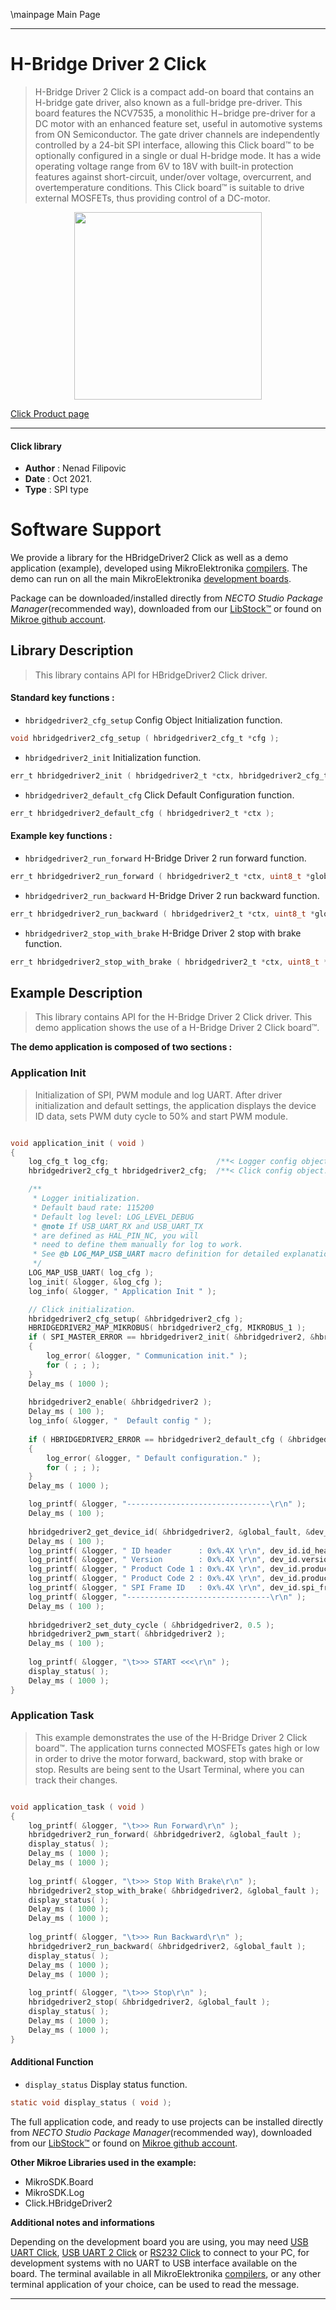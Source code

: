 \mainpage Main Page

---
# H-Bridge Driver 2 Click

> H-Bridge Driver 2 Click is a compact add-on board that contains an H-bridge gate driver, also known as a full-bridge pre-driver. This board features the NCV7535, a monolithic H−bridge pre-driver for a DC motor with an enhanced feature set, useful in automotive systems from ON Semiconductor. The gate driver channels are independently controlled by a 24-bit SPI interface, allowing this Click board™ to be optionally configured in a single or dual H-bridge mode. It has a wide operating voltage range from 6V to 18V with built-in protection features against short-circuit, under/over voltage, overcurrent, and overtemperature conditions. This Click board™ is suitable to drive external MOSFETs, thus providing control of a DC-motor.

<p align="center">
  <img src="https://download.mikroe.com/images/click_for_ide/hbridgedriver2click.png" height=300px>
</p>

[Click Product page](https://www.mikroe.com/h-bridge-driver-2-click)

---


#### Click library

- **Author**        : Nenad Filipovic
- **Date**          : Oct 2021.
- **Type**          : SPI type


# Software Support

We provide a library for the HBridgeDriver2 Click
as well as a demo application (example), developed using MikroElektronika
[compilers](https://www.mikroe.com/necto-studio).
The demo can run on all the main MikroElektronika [development boards](https://www.mikroe.com/development-boards).

Package can be downloaded/installed directly from *NECTO Studio Package Manager*(recommended way), downloaded from our [LibStock&trade;](https://libstock.mikroe.com) or found on [Mikroe github account](https://github.com/MikroElektronika/mikrosdk_click_v2/tree/master/clicks).

## Library Description

> This library contains API for HBridgeDriver2 Click driver.

#### Standard key functions :

- `hbridgedriver2_cfg_setup` Config Object Initialization function.
```c
void hbridgedriver2_cfg_setup ( hbridgedriver2_cfg_t *cfg );
```

- `hbridgedriver2_init` Initialization function.
```c
err_t hbridgedriver2_init ( hbridgedriver2_t *ctx, hbridgedriver2_cfg_t *cfg );
```

- `hbridgedriver2_default_cfg` Click Default Configuration function.
```c
err_t hbridgedriver2_default_cfg ( hbridgedriver2_t *ctx );
```

#### Example key functions :

- `hbridgedriver2_run_forward` H-Bridge Driver 2 run forward function.
```c
err_t hbridgedriver2_run_forward ( hbridgedriver2_t *ctx, uint8_t *global_fault );
```

- `hbridgedriver2_run_backward` H-Bridge Driver 2 run backward function.
```c
err_t hbridgedriver2_run_backward ( hbridgedriver2_t *ctx, uint8_t *global_fault );
```

- `hbridgedriver2_stop_with_brake` H-Bridge Driver 2 stop with brake function.
```c
err_t hbridgedriver2_stop_with_brake ( hbridgedriver2_t *ctx, uint8_t *global_fault );
```

## Example Description

> This library contains API for the H-Bridge Driver 2 Click driver.
> This demo application shows the use of a H-Bridge Driver 2 Click board™.

**The demo application is composed of two sections :**

### Application Init

> Initialization of SPI, PWM module and log UART.
> After driver initialization and default settings,
> the application displays the device ID data, sets PWM duty cycle to 50% 
> and start PWM module.

```c

void application_init ( void )
{
    log_cfg_t log_cfg;                        /**< Logger config object. */
    hbridgedriver2_cfg_t hbridgedriver2_cfg;  /**< Click config object. */

    /** 
     * Logger initialization.
     * Default baud rate: 115200
     * Default log level: LOG_LEVEL_DEBUG
     * @note If USB_UART_RX and USB_UART_TX 
     * are defined as HAL_PIN_NC, you will 
     * need to define them manually for log to work. 
     * See @b LOG_MAP_USB_UART macro definition for detailed explanation.
     */
    LOG_MAP_USB_UART( log_cfg );
    log_init( &logger, &log_cfg );
    log_info( &logger, " Application Init " );

    // Click initialization.
    hbridgedriver2_cfg_setup( &hbridgedriver2_cfg );
    HBRIDGEDRIVER2_MAP_MIKROBUS( hbridgedriver2_cfg, MIKROBUS_1 );
    if ( SPI_MASTER_ERROR == hbridgedriver2_init( &hbridgedriver2, &hbridgedriver2_cfg ) )
    {
        log_error( &logger, " Communication init." );
        for ( ; ; );
    }
    Delay_ms ( 1000 );
    
    hbridgedriver2_enable( &hbridgedriver2 );
    Delay_ms ( 100 );
    log_info( &logger, "  Default config " );
    
    if ( HBRIDGEDRIVER2_ERROR == hbridgedriver2_default_cfg ( &hbridgedriver2 ) )
    {
        log_error( &logger, " Default configuration." );
        for ( ; ; );
    }
    Delay_ms ( 1000 );

    log_printf( &logger, "--------------------------------\r\n" );
    Delay_ms ( 100 );
    
    hbridgedriver2_get_device_id( &hbridgedriver2, &global_fault, &dev_id );
    Delay_ms ( 100 );  
    log_printf( &logger, " ID header      : 0x%.4X \r\n", dev_id.id_header ); 
    log_printf( &logger, " Version        : 0x%.4X \r\n", dev_id.version );
    log_printf( &logger, " Product Code 1 : 0x%.4X \r\n", dev_id.product_code_1 );
    log_printf( &logger, " Product Code 2 : 0x%.4X \r\n", dev_id.product_code_2 );
    log_printf( &logger, " SPI Frame ID   : 0x%.4X \r\n", dev_id.spi_frame_id );
    log_printf( &logger, "--------------------------------\r\n" );
    Delay_ms ( 100 );
    
    hbridgedriver2_set_duty_cycle ( &hbridgedriver2, 0.5 );
    hbridgedriver2_pwm_start( &hbridgedriver2 );
    Delay_ms ( 100 );
    
    log_printf( &logger, "\t>>> START <<<\r\n" );
    display_status( );
    Delay_ms ( 1000 );
}

```

### Application Task

> This example demonstrates the use of the H-Bridge Driver 2 Click board™.
> The application turns connected MOSFETs gates high or low in order to drive 
> the motor forward, backward, stop with brake or stop.
> Results are being sent to the Usart Terminal, where you can track their changes.

```c

void application_task ( void )
{
    log_printf( &logger, "\t>>> Run Forward\r\n" );
    hbridgedriver2_run_forward( &hbridgedriver2, &global_fault );
    display_status( );
    Delay_ms ( 1000 );
    Delay_ms ( 1000 );
    
    log_printf( &logger, "\t>>> Stop With Brake\r\n" );
    hbridgedriver2_stop_with_brake( &hbridgedriver2, &global_fault );
    display_status( );
    Delay_ms ( 1000 );
    Delay_ms ( 1000 );
    
    log_printf( &logger, "\t>>> Run Backward\r\n" );
    hbridgedriver2_run_backward( &hbridgedriver2, &global_fault );
    display_status( );
    Delay_ms ( 1000 );
    Delay_ms ( 1000 );
    
    log_printf( &logger, "\t>>> Stop\r\n" );
    hbridgedriver2_stop( &hbridgedriver2, &global_fault );
    display_status( );
    Delay_ms ( 1000 );
    Delay_ms ( 1000 );
}

```

#### Additional Function

- `display_status` Display status function.
```c
static void display_status ( void );
```

The full application code, and ready to use projects can be installed directly from *NECTO Studio Package Manager*(recommended way), downloaded from our [LibStock&trade;](https://libstock.mikroe.com) or found on [Mikroe github account](https://github.com/MikroElektronika/mikrosdk_click_v2/tree/master/clicks).

**Other Mikroe Libraries used in the example:**

- MikroSDK.Board
- MikroSDK.Log
- Click.HBridgeDriver2

**Additional notes and informations**

Depending on the development board you are using, you may need
[USB UART Click](http://shop.mikroe.com/usb-uart-click),
[USB UART 2 Click](http://shop.mikroe.com/usb-uart-2-click) or
[RS232 Click](http://shop.mikroe.com/rs232-click) to connect to your PC, for
development systems with no UART to USB interface available on the board. The
terminal available in all MikroElektronika
[compilers](http://shop.mikroe.com/compilers), or any other terminal application
of your choice, can be used to read the message.

---
